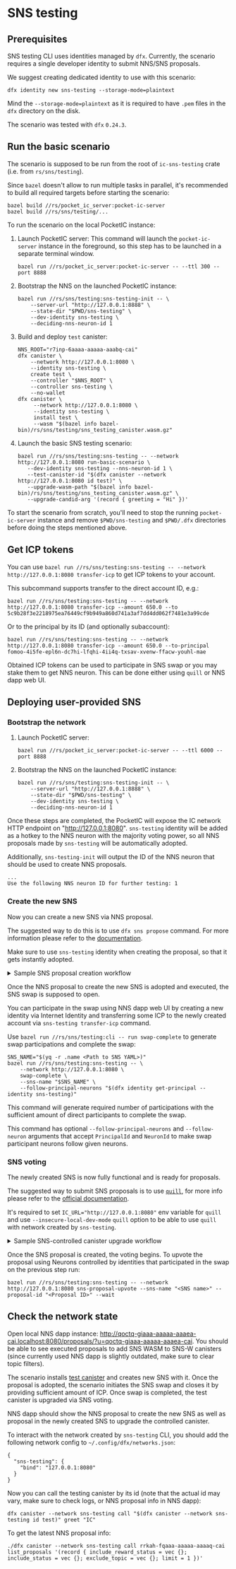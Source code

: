 # SNS testing

## Prerequisites

SNS testing CLI uses identities managed by `dfx`. Currently, the scenario requires a single developer
identity to submit NNS/SNS proposals.

We suggest creating dedicated identity to use with this scenario:
```
dfx identity new sns-testing --storage-mode=plaintext
```
Mind the `--storage-mode=plaintext` as it is required to have `.pem` files in the `dfx` directory on the disk.

The scenario was tested with `dfx` `0.24.3`.

## Run the basic scenario

The scenario is supposed to be run from the root of `ic-sns-testing` crate (i.e. from `rs/sns/testing`).

Since `bazel` doesn't allow to run multiple tasks in parallel, it's recommended to build all required
targets before starting the scenario:
```
bazel build //rs/pocket_ic_server:pocket-ic-server
bazel build //rs/sns/testing/...
```

To run the scenario on the local PocketIC instance:
1) Launch PocketIC server:
   This command will launch the `pocket-ic-server` instance in the foreground, so this step has to be launched
   in a separate terminal window.
   ```
   bazel run //rs/pocket_ic_server:pocket-ic-server -- --ttl 300 --port 8888
   ```
2) Bootstrap the NNS on the launched PocketIC instance:
   ```
   bazel run //rs/sns/testing:sns-testing-init -- \
       --server-url "http://127.0.0.1:8888" \
       --state-dir "$PWD/sns-testing" \
       --dev-identity sns-testing \
       --deciding-nns-neuron-id 1
   ```
3) Build and deploy `test` canister:
   ```
   NNS_ROOT="r7inp-6aaaa-aaaaa-aaabq-cai"
   dfx canister \
       --network http://127.0.0.1:8080 \
       --identity sns-testing \
       create test \
       --controller "$NNS_ROOT" \
       --controller sns-testing \
       --no-wallet
   dfx canister \
        --network http://127.0.0.1:8080 \
        --identity sns-testing \
        install test \
        --wasm "$(bazel info bazel-bin)/rs/sns/testing/sns_testing_canister.wasm.gz"
   ```
4) Launch the basic SNS testing scenario:
   ```
   bazel run //rs/sns/testing:sns-testing -- --network http://127.0.0.1:8080 run-basic-scenario \
      --dev-identity sns-testing --nns-neuron-id 1 \
      --test-canister-id "$(dfx canister --network http://127.0.0.1:8080 id test)" \
      --upgrade-wasm-path "$(bazel info bazel-bin)/rs/sns/testing/sns_testing_canister.wasm.gz" \
      --upgrade-candid-arg '(record { greeting = "Hi" })'
   ```

To start the scenario from scratch, you'll need to stop the running `pocket-ic-server` instance and
remove `$PWD/sns-testing` and `$PWD/.dfx` directories before doing the steps mentioned above.

## Get ICP tokens

You can use `bazel run //rs/sns/testing:sns-testing -- --network http://127.0.0.1:8080 transfer-icp` to get ICP tokens to your account.

This subcommand supports transfer to the direct account ID, e.g.:
```
bazel run //rs/sns/testing:sns-testing -- --network http://127.0.0.1:8080 transfer-icp --amount 650.0 --to 5c9b28f3e2218975ea76449cf9b949a860d741a3af7dd4dd062f7481e3a99cde
```

Or to the principal by its ID (and optionally subaccount):
```
bazel run //rs/sns/testing:sns-testing -- --network http://127.0.0.1:8080 transfer-icp --amount 650.0 --to-principal fomoo-4i5fe-epl6n-dc7hi-lfqhi-4ii4q-txsav-xvenw-ffacw-youhl-mae
```

Obtained ICP tokens can be used to participate in SNS swap or you may stake them to get NNS neuron. This can be done either using `quill` or NNS dapp web UI.

## Deploying user-provided SNS

### Bootstrap the network

1) Launch PocketIC server:
   ```
   bazel run //rs/pocket_ic_server:pocket-ic-server -- --ttl 6000 --port 8888
   ```

2) Bootstrap the NNS on the launched PocketIC instance:
   ```
   bazel run //rs/sns/testing:sns-testing-init -- \
       --server-url "http://127.0.0.1:8888" \
       --state-dir "$PWD/sns-testing" \
       --dev-identity sns-testing \
       --deciding-nns-neuron-id 1
   ```

Once these steps are completed, the PocketIC will expose the IC network HTTP endpoint on "http://127.0.0.1:8080".
`sns-testing` identity will be added as a hotkey to the NNS neuron with the majority voting power, so all NNS proposals made
by `sns-testing` will be automatically adopted.

Additionally, `sns-testing-init` will output the ID of the NNS neuron that should be used to create NNS proposals.
```
...
Use the following NNS neuron ID for further testing: 1
```

### Create the new SNS

Now you can create a new SNS via NNS proposal.

The suggested way to do this is to use `dfx sns propose` command. For more information please refer to the [documentation](https://internetcomputer.org/docs/building-apps/governing-apps/launching/launch-steps-1proposal#3-submit-nns-proposal-to-create-sns).

Make sure to use `sns-testing` identity when creating the proposal, so that it gets instantly adopted.

<details>
<summary>Sample SNS proposal creation workflow</summary>
<br>

The example will use `//rs/sns/testing:sns_testing_canister` canister as SNS-controlled canister and will base on the [init YAML file from SNS CLI](../cli/test_sns_init_v2.yaml).

**While using a custom sns_init.yaml file, make sure to set `start_time: null` in the swap parameters to ensure that the swap starts right away after the NNS proposal is executed.**

0) Copy the SNS init YAML to the local directory
   ```
   cp ../cli/test_sns_init_v2.yaml sns_init.yaml
   ```

1) Build and deploy `test` canister:
   ```
   bazel build //rs/sns/testing:sns_testing_canister
   NNS_ROOT="r7inp-6aaaa-aaaaa-aaabq-cai"
   dfx canister \
       --network http://127.0.0.1:8080 \
       --identity sns-testing \
       create test \
       --controller "$NNS_ROOT" \
       --controller sns-testing \
       --no-wallet
   dfx canister \
        --network http://127.0.0.1:8080 \
        --identity sns-testing \
        install test \
        --wasm "$(bazel info bazel-bin)/rs/sns/testing/sns_testing_canister.wasm.gz"
   ```

2) Adjust init YAML file (you will need [`yq`](https://github.com/mikefarah/yq) to be installed to do this):
   ```
   yq -i ".dapp_canisters |= [\""$(dfx canister --network http://127.0.0.1:8080 id test)"\"]" sns_init.yaml
   yq -i ".Distribution.Neurons[0].principal |= \""$(dfx identity get-principal --identity sns-testing)"\"" sns_init.yaml
   yq -i ".Swap.start_time |= null" sns_init.yaml
   ```

3) Propose to create the new SNS:
   ```
   # //rs/sns/cli:sns doesn't support CLI-provided identities despite '--identity' option
   dfx identity use sns-testing
   bazel run //rs/sns/cli:sns -- propose --network http://127.0.0.1:8080 --neuron-id 1 "$PWD/sns_init.yaml"
   ```

4) Complete the swap for the newly created SNS
   ```
   SNS_NAME="$(yq -r .name sns_init.yaml)"
   bazel run //rs/sns/testing:sns-testing -- --network http://127.0.0.1:8080 swap-complete --sns-name "$SNS_NAME"
   ```
</details>

Once the NNS proposal to create the new SNS is adopted and executed, the SNS swap is supposed to open.

You can participate in the swap using NNS dapp web UI by creating a new identity via Internet Identity and transferring
some ICP to the newly created account via `sns-testing transfer-icp` command.

Use `bazel run //rs/sns/testing:cli -- run swap-complete` to generate swap participations and complete the swap:
```
SNS_NAME="$(yq -r .name <Path to SNS YAML>)"
bazel run //rs/sns/testing:sns-testing -- \
    --network http://127.0.0.1:8080 \
    swap-complete \
    --sns-name "$SNS_NAME" \
    --follow-principal-neurons "$(dfx identity get-principal --identity sns-testing)"
```

This command will generate required number of participations with the sufficient amount of direct participants to complete the swap.

This command has optional `--follow-principal-neurons` and `--follow-neuron` arguments that accept `PrincipalId` and `NeuronId` to make swap
participant neurons follow given neurons.

### SNS voting

The newly created SNS is now fully functional and is ready for proposals.

The suggested way to submit SNS proposals is to use [`quill`](https://github.com/dfinity/quill/), for more info please refer to the [official documentation](https://internetcomputer.org/docs/building-apps/governing-apps/managing/making-proposals/).

It's required to set `IC_URL="http://127.0.0.1:8080"` env variable for `quill` and use `--insecure-local-dev-mode` `quill` option
to be able to use `quill` with network created by `sns-testing`.

<details>
<summary>Sample SNS-controlled canister upgrade workflow</summary>
<br>

At this point we assume that SNS named "Daniel" was created and its swap was successfully completed.

1) Get SNS neuron ID contolled by `sns-testing` identity:
   ```
   IC_URL="http://127.0.0.1:8080" quill sns neuron-id --principal-id "$(dfx identity get-principal --identity sns-testing)" --memo 42
   ```

   ```
   SNS Neuron Id: a96c889f2eab3fb4ae7aac3978f04eeb039e0ec8047516fcd8fae8b20bd75502
   ```

2) Prepare `sns_canister_ids.json`

   Get SNS canister IDs:
   ```
   IC_URL="http://127.0.0.1:8080" quill --insecure-local-dev-mode sns list-deployed-snses
   ```

   ```
   cat >> sns_canister_ids.json<< EOF
   {
      "root_canister_id":"7tjcv-pp777-77776-qaaaa-cai",
      "governance_canister_id":"7uieb-cx777-77776-qaaaq-cai",
      "index_canister_id":"7pnye-yp777-77776-qaaca-cai",
      "swap_canister_id":"72kjj-zh777-77776-qaabq-cai",
      "ledger_canister_id":"75lp5-u7777-77776-qaaba-cai"
   }
   EOF
   ```

   SNS canister IDs may vary for you.

3) Prepare quill `message.json` with SNS-controlled canister upgrade proposal:
   ```
   quill sns --pem-file ~/.config/dfx/identity/sns-testing/identity.pem --canister-ids-file sns_canister_ids.json make-upgrade-canister-proposal \
      --target-canister-id lxzze-o7777-77777-aaaaa-cai --wasm-path "$(bazel info bazel-bin)/rs/sns/testing/sns_testing_canister.wasm.gz" \
      --title "Upgrade SNS-controlled-canister" --mode upgrade "<Neuron ID>" > message.json
   ```

4) Submit the message with SNS proposal:
   ```
   IC_URL="http://127.0.0.1:8080" quill --insecure-local-dev-mode send message.json
   ```

   This command will return the ID of the newly created proposal
   ```
   ...
   Successfully created new proposal with ID 1
   ```

</details>

Once the SNS proposal is created, the voting begins.
To upvote the proposal using Neurons controlled by identities that participated in the swap on the previous step run:
```
bazel run //rs/sns/testing:sns-testing -- --network http://127.0.0.1:8080 sns-proposal-upvote --sns-name "<SNS name>" --proposal-id "<Proposal ID>" --wait
```

## Check the network state

Open local NNS dapp instance: http://qoctq-giaaa-aaaaa-aaaea-cai.localhost:8080/proposals/?u=qoctq-giaaa-aaaaa-aaaea-cai.
You should be able to see executed proposals to add SNS WASM to SNS-W canisters (since currently used NNS dapp is slightly outdated, make sure to clear topic filters).

The scenario installs [test canister](./canister/canister.rs) and creates new SNS with it.
Once the proposal is adopted, the scenario initiates the SNS swap and closes it by providing sufficient amount of ICP.
Once swap is completed, the test canister is upgraded via SNS voting.

NNS dapp should show the NNS proposal to create the new SNS as well as proposal in the newly created SNS to upgrade
the controlled canister.

To interact with the network created by `sns-testing` CLI, you should add the following network config to
`~/.config/dfx/networks.json`:
```
{
  "sns-testing": {
    "bind": "127.0.0.1:8080"
  }
}
```

Now you can call the testing canister by its id (note that the actual id may vary, make sure to check logs, or NNS proposal info in NNS dapp):
```
dfx canister --network sns-testing call "$(dfx canister --network sns-testing id test)" greet "IC"
```

To get the latest NNS proposal info:
```
./dfx canister --network sns-testing call rrkah-fqaaa-aaaaa-aaaaq-cai list_proposals '(record { include_reward_status = vec {}; include_status = vec {}; exclude_topic = vec {}; limit = 1 })'
```


